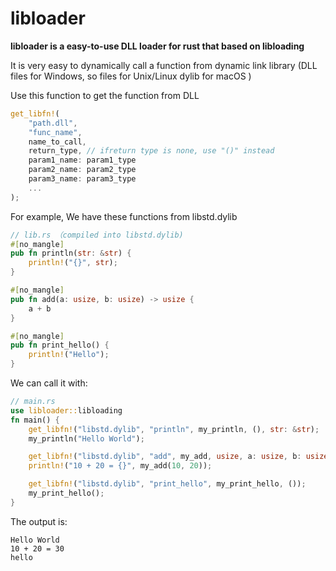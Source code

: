 # libloader

**libloader is a easy-to-use DLL loader for rust that based on libloading**

It is very easy to dynamically call a function from dynamic link library (DLL files for Windows, so files for Unix/Linux dylib for macOS )

Use this function to get the function from DLL

```rust
get_libfn!(
    "path.dll",
    "func_name",
    name_to_call,
    return_type, // ifreturn type is none, use "()" instead
    param1_name: param1_type
    param2_name: param2_type
    param3_name: param3_type
    ...
);
```

For example, We have these functions from libstd.dylib

```rust
// lib.rs （compiled into libstd.dylib)
#[no_mangle]
pub fn println(str: &str) {
    println!("{}", str);
}

#[no_mangle]
pub fn add(a: usize, b: usize) -> usize {
    a + b
}

#[no_mangle]
pub fn print_hello() {
    println!("Hello");
}

```

We can call it with:

```rust
// main.rs
use libloader::libloading
fn main() {
    get_libfn!("libstd.dylib", "println", my_println, (), str: &str);
    my_println("Hello World");

    get_libfn!("libstd.dylib", "add", my_add, usize, a: usize, b: usize);
    println!("10 + 20 = {}", my_add(10, 20));

    get_libfn!("libstd.dylib", "print_hello", my_print_hello, ());
    my_print_hello();
}
```

The output is:
```
Hello World
10 + 20 = 30
hello
```


